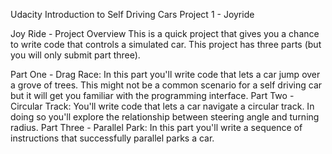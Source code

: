 Udacity Introduction to Self Driving Cars
Project 1 - Joyride

Joy Ride - Project Overview
This is a quick project that gives you a chance to write code that controls a simulated car. This project has three parts (but you will only submit part three).

Part One - Drag Race: In this part you'll write code that lets a car jump over a grove of trees. This might not be a common scenario for a self driving car but it will get you familiar with the programming interface.
Part Two - Circular Track: You'll write code that lets a car navigate a circular track. In doing so you'll explore the relationship between steering angle and turning radius.
Part Three - Parallel Park: In this part you'll write a sequence of instructions that successfully parallel parks a car.
